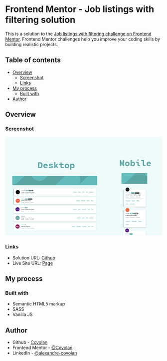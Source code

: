 # Frontend Mentor - Job listings with filtering solution

This is a solution to the [Job listings with filtering challenge on Frontend Mentor](https://www.frontendmentor.io/challenges/job-listings-with-filtering-ivstIPCt). Frontend Mentor challenges help you improve your coding skills by building realistic projects. 

## Table of contents

- [Overview](#overview)
  - [Screenshot](#screenshot)
  - [Links](#links)
- [My process](#my-process)
  - [Built with](#built-with)
- [Author](#author)

## Overview

### Screenshot

![Screenshot of the webapp to desktop and mobile](./screenshot.jpg)

### Links

- Solution URL: [Github](https://github.com/covolan/frontend-mentor1/tree/main/static-job-listings-master )
- Live Site URL: [Page](https://covolan.github.io/frontend-mentor1/static-job-listings-master/)

## My process

### Built with

- Semantic HTML5 markup
- SASS
- Vanilla JS

## Author
 
- Github - [Covolan](https://github.com/covolan)
- Frontend Mentor - [@Covolan](https://www.frontendmentor.io/profile/covolan)
- LinkedIn - [@alexandre-covolan](https://www.linkedin.com/in/alexandre-covolan/)

